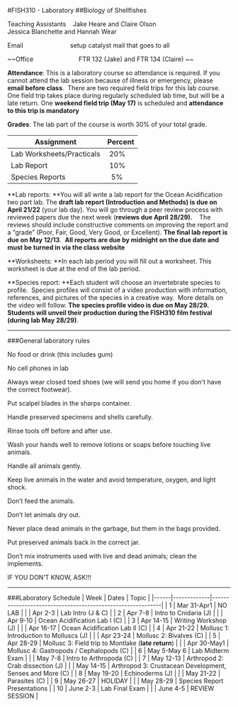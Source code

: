 #FISH310 - Laboratory
##Biology of Shellfishes




Teaching Assistants    Jake Heare and Claire Olson   
Jessica Blanchette and Hannah Wear

Email                           setup catalyst mail that goes to all


~~Office                          FTR 132 (Jake) and FTR 134 (Claire)
~~
 

**Attendance**: This is a laboratory course so attendance is required.
If you cannot attend the lab session because of illness or emergency,
please **email before class**.  There are two required field trips for
this lab course.  One field trip takes place during regularly
scheduled lab time, but will be a late return. One **weekend field
trip (May 17)** is scheduled and **attendance to this trip is
mandatory**

**Grades**: The lab part of the course is worth 30% of your total grade.

|Assignment   | Percent     
|-------------|-------------
|Lab Worksheets/Practicals| 20%
|Lab Report               | 10%
|Species Reports          |  5%


**Lab reports: **You will all write a lab report for the Ocean
Acidification two part lab. The **draft lab report (Introduction and Methods) 
is due on April 21/22** (your lab day). You will go through a peer review 
process with reviewed papers due the next week (**reviews due April 28/29).**   
The reviews should include constructive comments on improving the report and
a “grade” (Poor, Fair, Good, Very Good, or Excellent). **The final lab
report is due on May 12/13**.  **All reports are due by midnight on the
due date and must be turned in via the class website**

**Worksheets: **In each lab period you will fill out a worksheet. This
worksheet is due at the end of the lab period.

**Species report: **Each student will choose an invertebrate species to
profile.  Species profiles will consist of a video production with information,
references, and pictures of the species in a creative way.  More details on 
the video will follow. **The species profile video is due on May
28/29.**  **Students will unveil their production during the FISH310 film festival (during lab May 28/29)**.  

---

###General laboratory rules

No food or drink (this includes gum)

No cell phones in lab

Always wear closed toed shoes (we will send you home if you don't have
the correct footwear).

Put scalpel blades in the sharps container.

Handle preserved specimens and shells carefully.

Rinse tools off before and after use.

Wash your hands well to remove lotions or soaps before touching live
animals.

Handle all animals gently.

Keep live animals in the water and avoid temperature, oxygen, and light
shock.

Don’t feed the animals.

Don’t let animals dry out.

Never place dead animals in the garbage, but them in the bags provided.

Put preserved animals back in the correct jar.

Don’t mix instruments used with live and dead animals; clean the
implements.

IF YOU DON’T KNOW, ASK!!!

---


###Laboratory Schedule
| Week | Dates       | Topic                                                      |
|------|-------------|------------------------------------------------------------|
| 1    | Mar 31-Apr1 | NO LAB                                                     |
|      | Apr 2-3     | Lab Intro (J & C)                                          |
| 2    | Apr 7-8     | Intro to Cnidaria (J)                                      |
|      | Apr 9-10    | Ocean Acidification Lab I (C)                              |
| 3    | Apr 14-15   | Writing Workshop (J)                                       |
|      | Apr 16-17   | Ocean Acidification Lab II (C)                             |
| 4    | Apr 21-22   | Mollusc 1: Introduction to Molluscs (J)                    |
|      | Apr 23-24   | Mollusc 2: Bivalves (C)                                    |
| 5    | Apr 28-29   | Mollusc 3: Field trip to Montlake (**late return**)        |
|      | Apr 30-May1 | Mollusc 4: Gastropods / Cephalopods (C)                    |
| 6    | May 5-May 6 | Lab Midterm Exam                                           |
|      | May 7-8     | Intro to  Arthropoda (C)                                   |
| 7    | May 12-13   | Arthropod 2: Crab dissection (J)                           |
|      | May 14-15   | Arthropod 3: Crustacean Development, Senses and More (C)   |
| 8    | May 19-20   | Echinoderms (J)                                            |
|      | May 21-22   | Parasites (C)                                              |
| 9    | May 26-27   | HOLIDAY                                                    |
|      | May 28-29   | Species Report Presentations                               |
| 10   | June 2-3    | Lab Final Exam                                             |
|      | June 4-5    | REVIEW SESSION                                             |